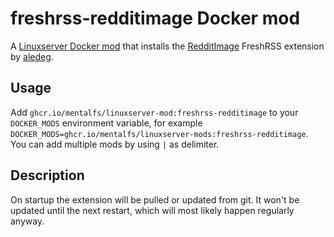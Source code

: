 # freshrss-redditimage Docker mod

A [Linuxserver Docker mod](https://github.com/linuxserver/docker-mods/) that installs the [RedditImage](https://github.com/aledeg/xExtension-RedditImage) FreshRSS extension by [aledeg](https://github.com/aledeg).


## Usage

Add `ghcr.io/mentalfs/linuxserver-mod:freshrss-redditimage` to your `DOCKER_MODS` environment variable, for example `DOCKER_MODS=ghcr.io/mentalfs/linuxserver-mods:freshrss-redditimage`. You can add multiple mods by using `|` as delimiter.


## Description

On startup the extension will be pulled or updated from git. It won't be updated until the next restart, which will most likely happen regularly anyway.
